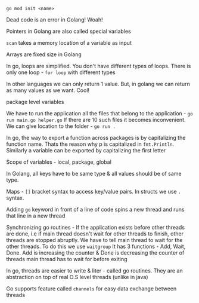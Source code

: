 `go mod init <name>`

Dead code is an error in Golang! Woah!

Pointers in Golang are also called special variables

`scan` takes a memory location of a variable as input

Arrays are fixed size in Golang

In go, loops are simplified. You don't have different types of loops. There is only one loop - `for loop` with different types

In other languages we can only return 1 value. But, in golang we can return as many values as we want. Cool!

package level variables

We have to run the application all the files that belong to the application - `go run main.go helper.go`
If there are 10 such files it becomes inconvenient. We can give location to the folder - `go run .`

In go, the way to export a function across packages is by capitalizing the function name. Thats the reason why p is capitalized in `fmt.Println`. Similarly a variable can be exported by capitalizing the first letter

Scope of variables - local, package, global

In Golang, all keys have to be same type & all values should be of same type.

Maps - `[]` bracket syntax to access key/value pairs. In structs we use `.` syntax.

Adding `go` keyword in front of a line of code spins a new thread and runs that line in a new thread

Synchronizing go routines - If the application exists before other threads are done, i.e if main thread doesn't wait for other threads to finish, other threads are stopped abruptly. We have to tell main thread to wait for the other threads. To do this we use `waitgroup`
It has 3 functions - Add, Wait, Done. Add is increasing the counter & Done is decreasing the counter of threads main thread has to wait for before exiting

In go, threads are easier to write & liter - called go routines. They are an abstraction on top of real O.S level threads (unlike in java)

Go supports feature called `channels` for easy data exchange between threads

